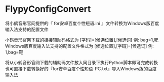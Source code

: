 # FlypyConfigConvert
将小鹤音形官网提供的『 for安卓百度个性短语.ini 』文件转换为Windows版百度输入法支持的配置文件

小鹤音形官网下载的挂接辅助码格式为 [字码]=[候选位置],[候选词]  例: bag=1,靶
Windows版百度输入法支持的配置文件格式为 [候选位置],[字码]=[候选词] 例: 1,bag=靶

将从小鹤音形官网下载的辅助码文件放入同目录下执行Python脚本即可完成转换
也可直接下载转换好的『for安卓百度个性短语-PC.txt』导入Windows版的百度输入法
